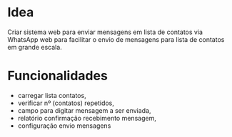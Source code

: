 # Idea

Criar sistema web para enviar mensagens em lista de contatos via WhatsApp web para facilitar o envio de  mensagens para lista de contatos em grande escala. 

# Funcionalidades

* carregar lista contatos,
* verificar nº (contatos) repetidos,
* campo para digitar mensagem a ser enviada,
* relatório confirmação recebimento mensagem,
* configuração envio mensagens